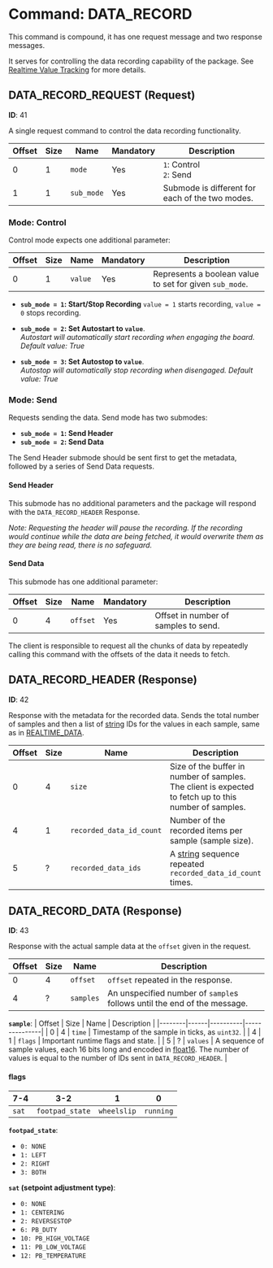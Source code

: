 # Command: DATA_RECORD

This command is compound, it has one request message and two response messages.

It serves for controlling the data recording capability of the package. See [Realtime Value Tracking](../realtime_value_tracking.md) for more details.

## DATA_RECORD_REQUEST (Request)

**ID**: 41

A single request command to control the data recording functionality.

| Offset | Size | Name      | Mandatory | Description   |
|--------|------|-----------|-----------|---------------|
| 0      | 1    | `mode`    | Yes       | `1`: Control<br> `2`: Send<br> |
| 1      | 1    | `sub_mode`| Yes       | Submode is different for each of the two modes. |

### Mode: Control

Control mode expects one additional parameter:

| Offset | Size | Name    | Mandatory | Description   |
|--------|------|---------|-----------|---------------|
| 0      | 1    | `value` | Yes       | Represents a boolean value to set for given `sub_mode`. |

- **`sub_mode = 1`: Start/Stop Recording**
`value = 1` starts recording, `value = 0` stops recording.

- **`sub_mode = 2`: Set Autostart to `value`**.\
_Autostart will automatically start recording when engaging the board. Default value: True_

- **`sub_mode = 3`: Set Autostop to `value`**.\
_Autostop will automatically stop recording when disengaged. Default value: True_

### Mode: Send

Requests sending the data. Send mode has two submodes:

- **`sub_mode = 1`: Send Header**
- **`sub_mode = 2`: Send Data**

The Send Header submode should be sent first to get the metadata, followed by a series of Send Data requests.

#### Send Header

This submode has no additional parameters and the package will respond with the `DATA_RECORD_HEADER` Response.

_Note: Requesting the header will pause the recording. If the recording would continue while the data are being fetched, it would overwrite them as they are being read, there is no safeguard._

#### Send Data

This submode has one additional parameter:

| Offset | Size | Name     | Mandatory | Description   |
|--------|------|----------|-----------|---------------|
| 0      | 4    | `offset` | Yes       | Offset in number of samples to send. |

The client is responsible to request all the chunks of data by repeatedly calling this command with the offsets of the data it needs to fetch.

## DATA_RECORD_HEADER (Response)

**ID**: 42

Response with the metadata for the recorded data. Sends the total number of samples and then a list of [string](string.md) IDs for the values in each sample, same as in [REALTIME_DATA](REALTIME_DATA.md).

| Offset | Size | Name                     | Description   |
|--------|------|--------------------------|---------------|
| 0      | 4    | `size`                   | Size of the buffer in number of samples. The client is expected to fetch up to this number of samples. |
| 4      | 1    | `recorded_data_id_count` | Number of the recorded items per sample (sample size). |
| 5      | ?    | `recorded_data_ids`      | A [string](string.md) sequence repeated `recorded_data_id_count` times. |

## DATA_RECORD_DATA (Response)

**ID**: 43

Response with the actual sample data at the `offset` given in the request.

| Offset | Size | Name                     | Description   |
|--------|------|--------------------------|---------------|
| 0      | 4    | `offset`                 | `offset` repeated in the response. |
| 4      | ?    | `samples` | An unspecified number of `sample`s follows until the end of the message. |

**`sample`**:
| Offset | Size | Name     | Description   |
|--------|------|----------|---------------|
| 0      | 4    | `time`   | Timestamp of the sample in ticks, as `uint32`. |
| 4      | 1    | `flags`  | Important runtime flags and state. |
| 5      | ?    | `values` | A sequence of sample values, each 16 bits long and encoded in [float16](float16.md). The number of values is equal to the number of IDs sent in `DATA_RECORD_HEADER`. |

#### flags

|   7-4 |             3-2 |           1 |         0 |
|-------|-----------------|-------------|-----------|
| `sat` | `footpad_state` | `wheelslip` | `running` |

**`footpad_state`**:
- `0: NONE`
- `1: LEFT`
- `2: RIGHT`
- `3: BOTH`

**`sat` (setpoint adjustment type)**:
- `0: NONE`
- `1: CENTERING`
- `2: REVERSESTOP`
- `6: PB_DUTY`
- `10: PB_HIGH_VOLTAGE`
- `11: PB_LOW_VOLTAGE`
- `12: PB_TEMPERATURE`
